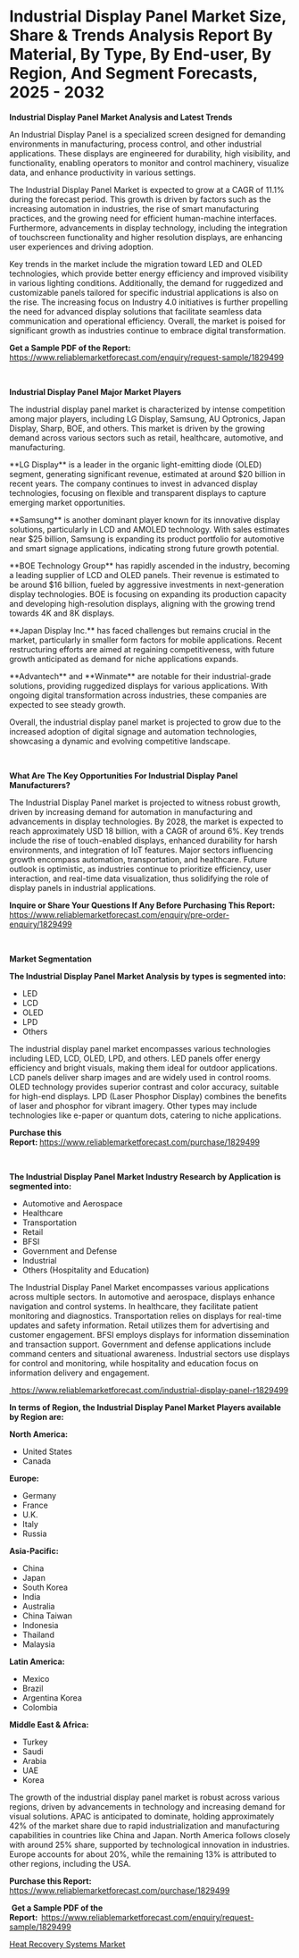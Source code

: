<p><h1>Industrial Display Panel Market Size, Share & Trends Analysis Report By Material, By Type, By End-user, By Region, And Segment Forecasts, 2025 - 2032</h1></p><p><strong>Industrial Display Panel Market Analysis and Latest Trends</strong></p>
<p><p>An Industrial Display Panel is a specialized screen designed for demanding environments in manufacturing, process control, and other industrial applications. These displays are engineered for durability, high visibility, and functionality, enabling operators to monitor and control machinery, visualize data, and enhance productivity in various settings.</p><p>The Industrial Display Panel Market is expected to grow at a CAGR of 11.1% during the forecast period. This growth is driven by factors such as the increasing automation in industries, the rise of smart manufacturing practices, and the growing need for efficient human-machine interfaces. Furthermore, advancements in display technology, including the integration of touchscreen functionality and higher resolution displays, are enhancing user experiences and driving adoption.</p><p>Key trends in the market include the migration toward LED and OLED technologies, which provide better energy efficiency and improved visibility in various lighting conditions. Additionally, the demand for ruggedized and customizable panels tailored for specific industrial applications is also on the rise. The increasing focus on Industry 4.0 initiatives is further propelling the need for advanced display solutions that facilitate seamless data communication and operational efficiency. Overall, the market is poised for significant growth as industries continue to embrace digital transformation.</p></p>
<p><strong>Get a Sample PDF of the Report:&nbsp;</strong> <a href="https://www.reliablemarketforecast.com/enquiry/request-sample/1829499?utm_campaign=3203&utm_medium=2&utm_source=Github&utm_content=ia&utm_term=11042025&utm_id=industrial-display-panel">https://www.reliablemarketforecast.com/enquiry/request-sample/1829499</a></p>
<p>&nbsp;</p>
<p><strong>Industrial Display Panel Major Market Players</strong></p>
<p><p>The industrial display panel market is characterized by intense competition among major players, including LG Display, Samsung, AU Optronics, Japan Display, Sharp, BOE, and others. This market is driven by the growing demand across various sectors such as retail, healthcare, automotive, and manufacturing.</p><p>**LG Display** is a leader in the organic light-emitting diode (OLED) segment, generating significant revenue, estimated at around $20 billion in recent years. The company continues to invest in advanced display technologies, focusing on flexible and transparent displays to capture emerging market opportunities.</p><p>**Samsung** is another dominant player known for its innovative display solutions, particularly in LCD and AMOLED technology. With sales estimates near $25 billion, Samsung is expanding its product portfolio for automotive and smart signage applications, indicating strong future growth potential.</p><p>**BOE Technology Group** has rapidly ascended in the industry, becoming a leading supplier of LCD and OLED panels. Their revenue is estimated to be around $16 billion, fueled by aggressive investments in next-generation display technologies. BOE is focusing on expanding its production capacity and developing high-resolution displays, aligning with the growing trend towards 4K and 8K displays.</p><p>**Japan Display Inc.** has faced challenges but remains crucial in the market, particularly in smaller form factors for mobile applications. Recent restructuring efforts are aimed at regaining competitiveness, with future growth anticipated as demand for niche applications expands.</p><p>**Advantech** and **Winmate** are notable for their industrial-grade solutions, providing ruggedized displays for various applications. With ongoing digital transformation across industries, these companies are expected to see steady growth.</p><p>Overall, the industrial display panel market is projected to grow due to the increased adoption of digital signage and automation technologies, showcasing a dynamic and evolving competitive landscape.</p></p>
<p>&nbsp;</p>
<p><strong>What Are The Key Opportunities For Industrial Display Panel Manufacturers?</strong></p>
<p><p>The Industrial Display Panel market is projected to witness robust growth, driven by increasing demand for automation in manufacturing and advancements in display technologies. By 2028, the market is expected to reach approximately USD 18 billion, with a CAGR of around 6%. Key trends include the rise of touch-enabled displays, enhanced durability for harsh environments, and integration of IoT features. Major sectors influencing growth encompass automation, transportation, and healthcare. Future outlook is optimistic, as industries continue to prioritize efficiency, user interaction, and real-time data visualization, thus solidifying the role of display panels in industrial applications.</p></p>
<p><strong>Inquire or Share Your Questions If Any Before Purchasing This Report:</strong> <a href="https://www.reliablemarketforecast.com/enquiry/pre-order-enquiry/1829499?utm_campaign=3203&utm_medium=2&utm_source=Github&utm_content=ia&utm_term=11042025&utm_id=industrial-display-panel">https://www.reliablemarketforecast.com/enquiry/pre-order-enquiry/1829499</a></p>
<p>&nbsp;</p>
<p><strong>Market Segmentation</strong></p>
<p><strong>The Industrial Display Panel Market Analysis by types is segmented into:</strong></p>
<p><ul><li>LED</li><li>LCD</li><li>OLED</li><li>LPD</li><li>Others</li></ul></p>
<p><p>The industrial display panel market encompasses various technologies including LED, LCD, OLED, LPD, and others. LED panels offer energy efficiency and bright visuals, making them ideal for outdoor applications. LCD panels deliver sharp images and are widely used in control rooms. OLED technology provides superior contrast and color accuracy, suitable for high-end displays. LPD (Laser Phosphor Display) combines the benefits of laser and phosphor for vibrant imagery. Other types may include technologies like e-paper or quantum dots, catering to niche applications.</p></p>
<p><strong>Purchase this Report:&nbsp;</strong><a href="https://www.reliablemarketforecast.com/purchase/1829499?utm_campaign=3203&utm_medium=2&utm_source=Github&utm_content=ia&utm_term=11042025&utm_id=industrial-display-panel">https://www.reliablemarketforecast.com/purchase/1829499</a></p>
<p>&nbsp;</p>
<p><strong>The Industrial Display Panel Market Industry Research by Application is segmented into:</strong></p>
<p><ul><li>Automotive and Aerospace</li><li>Healthcare</li><li>Transportation</li><li>Retail</li><li>BFSI</li><li>Government and Defense</li><li>Industrial</li><li>Others (Hospitality and Education)</li></ul></p>
<p><p>The Industrial Display Panel Market encompasses various applications across multiple sectors. In automotive and aerospace, displays enhance navigation and control systems. In healthcare, they facilitate patient monitoring and diagnostics. Transportation relies on displays for real-time updates and safety information. Retail utilizes them for advertising and customer engagement. BFSI employs displays for information dissemination and transaction support. Government and defense applications include command centers and situational awareness. Industrial sectors use displays for control and monitoring, while hospitality and education focus on information delivery and engagement.</p></p>
<p><a href="https://www.reliablemarketforecast.com/industrial-display-panel-r1829499?utm_campaign=3203&utm_medium=2&utm_source=Github&utm_content=ia&utm_term=11042025&utm_id=industrial-display-panel">&nbsp;https://www.reliablemarketforecast.com/industrial-display-panel-r1829499</a></p>
<p><strong>In terms of Region, the Industrial Display Panel Market Players available by Region are:</strong></p>
<p>
    <p> <strong> North America: </strong>
        <ul>
            <li>United States</li>
            <li>Canada</li>
        </ul>
        </p> 
    <p> <strong> Europe: </strong>
        <ul>
            <li>Germany</li>
            <li>France</li>
            <li>U.K.</li>
            <li>Italy</li>
            <li>Russia</li>
        </ul>
        </p> 
    <p> <strong> Asia-Pacific: </strong>
        <ul>
            <li>China</li>
            <li>Japan</li>
            <li>South Korea</li>
            <li>India</li>
            <li>Australia</li>
            <li>China Taiwan</li>
            <li>Indonesia</li>
            <li>Thailand</li>
            <li>Malaysia</li>
        </ul>
        </p> 
    <p> <strong> Latin America: </strong>
        <ul>
            <li>Mexico</li>
            <li>Brazil</li>
            <li>Argentina Korea</li>
            <li>Colombia</li>
        </ul>
        </p> 
    <p> <strong> Middle East & Africa: </strong>
        <ul>
            <li>Turkey</li>
            <li>Saudi</li>
            <li>Arabia</li>
            <li>UAE</li>
            <li>Korea</li>
        </ul>
    </p>
    </p>
<p><p>The growth of the industrial display panel market is robust across various regions, driven by advancements in technology and increasing demand for visual solutions. APAC is anticipated to dominate, holding approximately 42% of the market share due to rapid industrialization and manufacturing capabilities in countries like China and Japan. North America follows closely with around 25% share, supported by technological innovation in industries. Europe accounts for about 20%, while the remaining 13% is attributed to other regions, including the USA.</p></p>
<p><strong>Purchase this Report: </strong><a href="https://www.reliablemarketforecast.com/purchase/1829499?utm_campaign=3203&utm_medium=2&utm_source=Github&utm_content=ia&utm_term=11042025&utm_id=industrial-display-panel">https://www.reliablemarketforecast.com/purchase/1829499</a></p>
<p>&nbsp;<strong>Get a Sample PDF of the Report:&nbsp;&nbsp;</strong><a href="https://www.reliablemarketforecast.com/enquiry/request-sample/1829499?utm_campaign=3203&utm_medium=2&utm_source=Github&utm_content=ia&utm_term=11042025&utm_id=industrial-display-panel">https://www.reliablemarketforecast.com/enquiry/request-sample/1829499</a></p>
<p><strong></strong></p>
<p><p><a href="https://github.com/zalubakoraka/Market-Research-Report-List-1/blob/main/heat-recovery-systems-market.md?utm_campaign=3203&utm_medium=2&utm_source=Github&utm_content=ia&utm_term=11042025&utm_id=industrial-display-panel">Heat Recovery Systems Market</a></p></p>